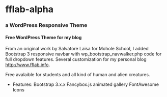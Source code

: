 # fflab-alpha
<h3>a WordPress Responsive Theme</h3>
<h4>Free WordPress Theme for my blog</h4>

From an original work by Salvatore Laisa for Mohole School,
I added Bootstrap 3 responsive navbar with wp_bootstrap_navwalker.php code for full dropdown features.
Several customization for my personal blog http://www.fflab.info.

Free avalaible for students and all kind of human and alien creatures.

- Features:
Bootstrap 3.x.x
Fancybox.js animated gallery
FontAwesome Icons

